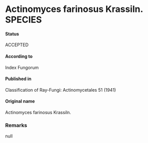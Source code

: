 Actinomyces farinosus Krassiln. SPECIES
=======

#### Status
ACCEPTED

#### According to
Index Fungorum

#### Published in
Classification of Ray-Fungi: Actinomycetales 51 (1941)

#### Original name
Actinomyces farinosus Krassiln.

### Remarks
null